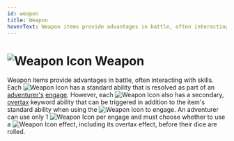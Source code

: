 ```yaml
---
id: weapon
title: Weapon
hoverText: Weapon items provide advantages in battle, often interacting with skills. Each  has a standard ability that is resolved as part of an [adventurer's](/docs/glossary/adventurer) [engage](/docs/battles/adventurer-turn/engage). However, each Weapon also has a secondary, [overtax](/docs/items/overtax) keyword ability that can be triggered in addition to the item's standard ability when using the Weapon to engage.
---
```


# <img src="/icons/weapon.svg" alt="Weapon Icon"/> Weapon

Weapon items provide advantages in battle, often interacting with skills. Each <img src="/icons/weapon.svg" alt="Weapon Icon" class="icon-svg" /> has a standard ability that is resolved as part of an [adventurer's](/docs/glossary/adventurer) [engage](/docs/battles/adventurer-turn/engage). However, each <img src="/icons/weapon.svg" alt="Weapon Icon" class="icon-svg" /> also has a secondary, [overtax](/docs/items/overtax) keyword ability that can be triggered in addition to the item's standard ability when using the <img src="/icons/weapon.svg" alt="Weapon Icon" class="icon-svg" /> to engage. An adventurer can use only 1 <img src="/icons/weapon.svg" alt="Weapon Icon" class="icon-svg" /> per engage and must choose whether to use a <img src="/icons/weapon.svg" alt="Weapon Icon" class="icon-svg" /> effect, including its overtax effect, before their dice are rolled.
